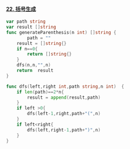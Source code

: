 #### [22. 括号生成](https://leetcode-cn.com/problems/generate-parentheses/)

~~~go
var path string
var result []string
func generateParenthesis(n int) []string {
    	path = ""
	result = []string{}
	if n==0{
		return []string{}
	}
    dfs(n,n,"",n)
	return  result
}

func dfs(left,right int,path string,n int)  {
    if len(path)==2*n{
    	result = append(result,path)
	}
	if left >0{
		dfs(left-1,right,path+"(",n)
	}
	if left<right{
		dfs(left,right-1,path+")",n)
	}
}
~~~

